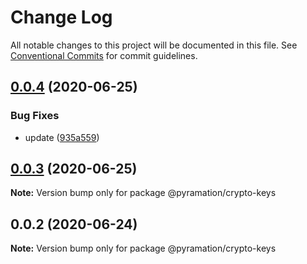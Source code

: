 # Change Log

All notable changes to this project will be documented in this file.
See [Conventional Commits](https://conventionalcommits.org) for commit guidelines.

## [0.0.4](https://github.com/pyramation/crypto/compare/@pyramation/crypto-keys@0.0.3...@pyramation/crypto-keys@0.0.4) (2020-06-25)


### Bug Fixes

* update ([935a559](https://github.com/pyramation/crypto/commit/935a5596a12f9b044883a4c5a327f6aa933176b3))





## [0.0.3](https://github.com/pyramation/crypto/compare/@pyramation/crypto-keys@0.0.2...@pyramation/crypto-keys@0.0.3) (2020-06-25)

**Note:** Version bump only for package @pyramation/crypto-keys





## 0.0.2 (2020-06-24)

**Note:** Version bump only for package @pyramation/crypto-keys
